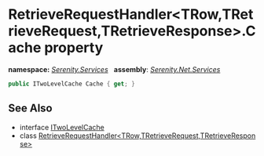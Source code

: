 # RetrieveRequestHandler&lt;TRow,TRetrieveRequest,TRetrieveResponse&gt;.Cache property
**namespace:** *[Serenity.Services](../../README.md#serenity.services-namespace)*   **assembly**: *[Serenity.Net.Services](../../README.md)*

```csharp
public ITwoLevelCache Cache { get; }
```

## See Also

* interface [ITwoLevelCache](../Serenity.Net.Core/../../Serenity.Abstractions/ITwoLevelCache.md)
* class [RetrieveRequestHandler&lt;TRow,TRetrieveRequest,TRetrieveResponse&gt;](../RetrieveRequestHandler-3.md)
